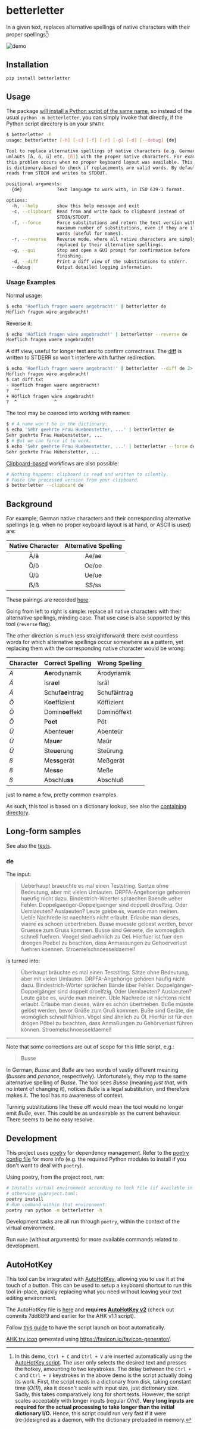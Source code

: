 # betterletter

In a given text, replaces alternative spellings of native characters with their proper spellings[^1]:

![demo](docs/images/demo.gif)

## Installation

```shell
pip install betterletter
```

## Usage

The package [will install a Python script of the same name](https://python-poetry.org/docs/pyproject/#scripts), so instead of the usual `python -m betterletter`, you can simply invoke that directly, if the Python script directory is on your `$PATH`:

```bash
$ betterletter -h
usage: betterletter [-h] [-c] [-f] [-r] [-g] [-d] [--debug] {de}

Tool to replace alternative spellings of native characters (e.g. German
umlauts [ä, ö, ü] etc. [ß]) with the proper native characters. For example,
this problem occurs when no proper keyboard layout was available. This program
is dictionary-based to check if replacements are valid words. By default,
reads from STDIN and writes to STDOUT.

positional arguments:
  {de}             Text language to work with, in ISO 639-1 format.

options:
  -h, --help       show this help message and exit
  -c, --clipboard  Read from and write back to clipboard instead of
                   STDIN/STDOUT.
  -f, --force      Force substitutions and return the text version with the
                   maximum number of substitutions, even if they are illegal
                   words (useful for names).
  -r, --reverse    Reverse mode, where all native characters are simply
                   replaced by their alternative spellings.
  -g, --gui        Stop and open a GUI prompt for confirmation before
                   finishing.
  -d, --diff       Print a diff view of the substitutions to stderr.
  --debug          Output detailed logging information.
```

### Usage Examples

Normal usage:

```bash
$ echo 'Hoeflich fragen waere angebracht!' | betterletter de
Höflich fragen wäre angebracht!
```

Reverse it:

```bash
$ echo 'Höflich fragen wäre angebracht!' | betterletter --reverse de
Hoeflich fragen waere angebracht!
```

A diff view, useful for longer text and to confirm correctness.
The [diff](https://docs.python.org/3/library/difflib.html) is written to STDERR so won't interfere with further redirection.

```bash
$ echo 'Hoeflich fragen waere angebracht!' | betterletter --diff de 2> diff.txt
Höflich fragen wäre angebracht!
$ cat diff.txt
- Hoeflich fragen waere angebracht!
?  ^^              ^^
+ Höflich fragen wäre angebracht!
?  ^              ^
```

The tool may be coerced into working with names:

```bash
$ # A name won't be in the dictionary:
$ echo 'Sehr geehrte Frau Huebenstetter, ...' | betterletter de
Sehr geehrte Frau Huebenstetter, ...
$ # But we can force it to work:
$ echo 'Sehr geehrte Frau Huebenstetter, ...' | betterletter --force de
Sehr geehrte Frau Hübenstetter, ...
```

[Clipboard-based](https://pypi.org/project/pyperclip/) workflows are also possible:

```bash
# Nothing happens: clipboard is read and written to silently.
# Paste the processed version from your clipboard.
$ betterletter --clipboard de
```

## Background

For example, German native characters and their corresponding alternative spellings (e.g. when no proper keyboard layout is at hand, or ASCII is used) are:

| Native Character | Alternative Spelling |
| :--------------: | :------------------: |
|       Ä/ä        |        Ae/ae         |
|       Ö/ö        |        Oe/oe         |
|       Ü/ü        |        Ue/ue         |
|       ẞ/ß        |        SS/ss         |

These pairings are recorded [here](https://github.com/alexpovel/betterletter/blob/master/betterletter/resources/languages.json).

Going from left to right is simple: replace all native characters with their alternative spellings, minding case.
That use case is also supported by this tool (`reverse` flag).

The other direction is much less straightforward: there exist countless words for which alternative spellings occur somewhere as a pattern, yet replacing them with the corresponding native character would be wrong:

| Character | Correct Spelling  | Wrong Spelling |
| --------- | ----------------- | -------------- |
| *Ä*       | **Ae**rodynamik   | Ärodynamik     |
| *Ä*       | Isr**ae**l        | Isräl          |
| *Ä*       | Schuf**ae**intrag | Schufäintrag   |
| *Ö*       | K**oe**ffizient   | Köffizient     |
| *Ö*       | Domin**oe**ffekt  | Dominöffekt    |
| *Ö*       | P**oet**          | Pöt            |
| *Ü*       | Abente**ue**r     | Abenteür       |
| *Ü*       | Ma**ue**r         | Maür           |
| *Ü*       | Ste**ue**rung     | Steürung       |
| *ß*       | Me**ss**gerät     | Meßgerät       |
| *ß*       | Me**ss**e         | Meße           |
| *ß*       | Abschlu**ss**     | Abschluß       |

just to name a few, pretty common examples.

As such, this tool is based on a dictionary lookup, see also the [containing directory](https://github.com/alexpovel/betterletter/blob/master/betterletter/resources/dicts/).

## Long-form samples

See also the [tests](https://github.com/alexpovel/betterletter/blob/master/tests/).

### de

The input:

> Ueberhaupt braeuchte es mal einen Teststring.
> Saetze ohne Bedeutung, aber mit vielen Umlauten.
> DRPFA-Angehoerige gehoeren haeufig nicht dazu.
> Bindestrich-Woerter spraechen Baende ueber Fehler.
> Doppelgaenger-Doppelgaenger sind doppelt droelfzig.
> Oder Uemlaeuten? Auslaeuten? Leute gaebe es, wuerde man meinen.
> Ueble Nachrede ist naechtens nicht erlaubt.
> Erlaube man dieses, waere es schoen uebertrieben.
> Busse muesste geloest werden, bevor Gruesse zum Gruss kommen.
> Busse sind Geraete, die womoeglich schnell fuehren.
> Voegel sind aehnlich zu Oel.
> Hierfuer ist fuer den droegen Poebel zu beachten, dass Anmassungen zu Gehoerverlust fuehren koennen.
> Stroemelschnoesseldaemel!

is turned into:

> Überhaupt bräuchte es mal einen Teststring.
> Sätze ohne Bedeutung, aber mit vielen Umlauten.
> DRPFA-Angehörige gehören häufig nicht dazu.
> Bindestrich-Wörter sprächen Bände über Fehler.
> Doppelgänger-Doppelgänger sind doppelt droelfzig.
> Oder Uemlaeuten? Auslaeuten? Leute gäbe es, würde man meinen.
> Üble Nachrede ist nächtens nicht erlaubt.
> Erlaube man dieses, wäre es schön übertrieben.
> Buße müsste gelöst werden, bevor Grüße zum Gruß kommen.
> Buße sind Geräte, die womöglich schnell führen.
> Vögel sind ähnlich zu Öl.
> Hierfür ist für den drögen Pöbel zu beachten, dass Anmaßungen zu Gehörverlust führen können.
> Stroemelschnoesseldaemel!

---

Note that some corrections are out of scope for this little script, e.g.:

> Busse

In German, *Busse* and *Buße* are two words of vastly different meaning (*busses* and *penance*, respectively).
Unfortunately, they map to the same alternative spelling of *Busse*.
The tool sees *Busse* (meaning *just that*, with no intent of changing it), notices *Buße* is a legal substitution, and therefore makes it.
The tool has no awareness of context.

Turning substitutions like these off would mean the tool would no longer emit *Buße*, ever.
This could be as undesirable as the current behaviour.
There seems to be no easy resolve.

## Development

This project uses [poetry](https://python-poetry.org/) for dependency management.
Refer to the [poetry config file](https://github.com/alexpovel/betterletter/blob/master/pyproject.toml) for more info (e.g. the required Python modules to install if you don't want to deal with `poetry`).

Using poetry, from the project root, run:

```bash
# Installs virtual environment according to lock file (if available in repo),
# otherwise pyproject.toml:
poetry install
# Run command within that environment:
poetry run python -m betterletter -h
```

Development tasks are all run through `poetry`, within the context of the virtual environment.

Run `make` (without arguments) for more available commands related to development.

## AutoHotKey

This tool can be integrated with [AutoHotKey](https://www.autohotkey.com/), allowing you to use it at the touch of a button.
This can be used to setup a keyboard shortcut to run this tool in-place, quickly replacing what you need without leaving your text editing environment.

The AutoHotKey file is [here](https://github.com/alexpovel/betterletter/blob/master/betterletter.ahk) and **requires [AutoHotKey v2](https://www.autohotkey.com/v2/)** (check out commits 7dd68f9 and earlier for the AHK v1.1 script).

Follow [this guide](https://www.autohotkey.com/docs/FAQ.htm#Startup) to have the script launch on boot automatically.

[AHK try icon](icon.ico) generated using <https://favicon.io/favicon-generator/>.

[^1]: In this demo, `Ctrl + C` and `Ctrl + V` are inserted automatically using the [AutoHotKey script](#autohotkey).
  The user only selects the desired text and presses the hotkey, amounting to two keystrokes.
  The delay between the `Ctrl + C` and `Ctrl + V` keystrokes in the above demo is the script actually doing its work.
  First, the script reads in a dictionary from disk, taking constant time (*O(1)*), aka it doesn't scale with input size, just dictionary size.
  Sadly, this takes comparatively long for short texts.
  However, the script scales acceptably with longer inputs (regular *O(n)*).
  **Very long inputs are required for the actual processing to take longer than the initial dictionary I/O.**
  Hence, this script could run very fast if it were (re-)designed as a daemon, with the dictionary preloaded in memory.
